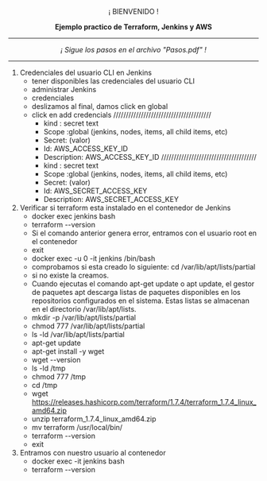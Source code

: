 <p align="center">¡ BIENVENIDO !</p>
<p align="center"><b>Ejemplo practico de Terraform, Jenkins y AWS</b></p>
<hr>
<p align="center"><i>¡ Sigue los pasos en el archivo "Pasos.pdf" !</i></p>
<hr>

1. Credenciales del usuario CLI en Jenkins
    - tener disponibles las credenciales del usuario CLI
    - administrar Jenkins 
    - credenciales
    - deslizamos al final, damos click en global
    - click en add credencials
    ///////////////////////////////////////
        - kind : secret text
        - Scope :global (jenkins, nodes, items, all child items, etc)
        - Secret: (valor)
        - Id: AWS_ACCESS_KEY_ID
        - Description: AWS_ACCESS_KEY_ID
    //////////////////////////////////////
        - kind : secret text
        - Scope :global (jenkins, nodes, items, all child items, etc)
        - Secret: (valor)
        - Id: AWS_SECRET_ACCESS_KEY
        - Description: AWS_SECRET_ACCESS_KEY
1. Verificar si terraform esta instalado en el contenedor de Jenkins
    - docker exec jenkins bash
    - terraform --version
    - Si el comando anterior genera error, entramos con el usuario root en el contenedor
    - exit
    - docker exec -u 0 -it jenkins /bin/bash
    - comprobamos si esta creado lo siguiente: cd /var/lib/apt/lists/partial
    - si no existe la creamos.
    - Cuando ejecutas el comando apt-get update o apt update, el gestor de paquetes apt descarga listas de paquetes disponibles en los repositorios configurados en el sistema. Estas listas se almacenan en el directorio /var/lib/apt/lists.
    - mkdir -p /var/lib/apt/lists/partial
    - chmod 777 /var/lib/apt/lists/partial
    - ls -ld /var/lib/apt/lists/partial
    - apt-get update
    - apt-get install -y wget
    - wget --version
    - ls -ld /tmp
    - chmod 777 /tmp
    - cd /tmp
    - wget https://releases.hashicorp.com/terraform/1.7.4/terraform_1.7.4_linux_amd64.zip
    - unzip terraform_1.7.4_linux_amd64.zip
    - mv terraform /usr/local/bin/
    - terraform --version
    - exit
2. Entramos con nuestro usuario al contenedor
    - docker exec -it jenkins bash
    - terraform --version
    
